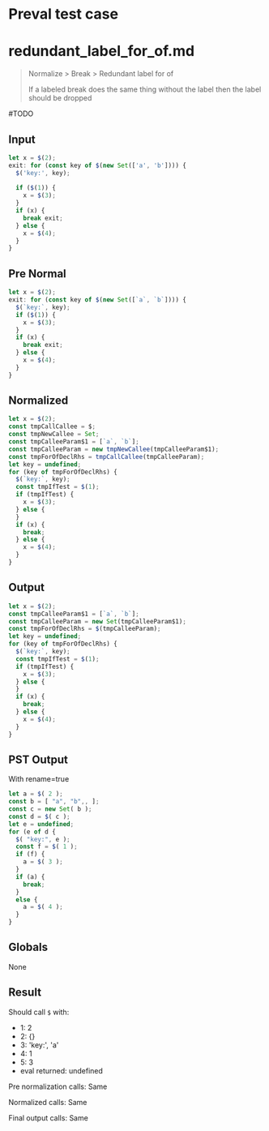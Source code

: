 # Preval test case

# redundant_label_for_of.md

> Normalize > Break > Redundant label for of
>
> If a labeled break does the same thing without the label then the label should be dropped

#TODO

## Input

`````js filename=intro
let x = $(2);
exit: for (const key of $(new Set(['a', 'b']))) {
  $('key:', key);
  
  if ($(1)) {
    x = $(3);
  }
  if (x) {
    break exit;
  } else {
    x = $(4);
  }
}
`````

## Pre Normal

`````js filename=intro
let x = $(2);
exit: for (const key of $(new Set([`a`, `b`]))) {
  $(`key:`, key);
  if ($(1)) {
    x = $(3);
  }
  if (x) {
    break exit;
  } else {
    x = $(4);
  }
}
`````

## Normalized

`````js filename=intro
let x = $(2);
const tmpCallCallee = $;
const tmpNewCallee = Set;
const tmpCalleeParam$1 = [`a`, `b`];
const tmpCalleeParam = new tmpNewCallee(tmpCalleeParam$1);
const tmpForOfDeclRhs = tmpCallCallee(tmpCalleeParam);
let key = undefined;
for (key of tmpForOfDeclRhs) {
  $(`key:`, key);
  const tmpIfTest = $(1);
  if (tmpIfTest) {
    x = $(3);
  } else {
  }
  if (x) {
    break;
  } else {
    x = $(4);
  }
}
`````

## Output

`````js filename=intro
let x = $(2);
const tmpCalleeParam$1 = [`a`, `b`];
const tmpCalleeParam = new Set(tmpCalleeParam$1);
const tmpForOfDeclRhs = $(tmpCalleeParam);
let key = undefined;
for (key of tmpForOfDeclRhs) {
  $(`key:`, key);
  const tmpIfTest = $(1);
  if (tmpIfTest) {
    x = $(3);
  } else {
  }
  if (x) {
    break;
  } else {
    x = $(4);
  }
}
`````

## PST Output

With rename=true

`````js filename=intro
let a = $( 2 );
const b = [ "a", "b",, ];
const c = new Set( b );
const d = $( c );
let e = undefined;
for (e of d {
  $( "key:", e );
  const f = $( 1 );
  if (f) {
    a = $( 3 );
  }
  if (a) {
    break;
  }
  else {
    a = $( 4 );
  }
}
`````

## Globals

None

## Result

Should call `$` with:
 - 1: 2
 - 2: {}
 - 3: 'key:', 'a'
 - 4: 1
 - 5: 3
 - eval returned: undefined

Pre normalization calls: Same

Normalized calls: Same

Final output calls: Same
